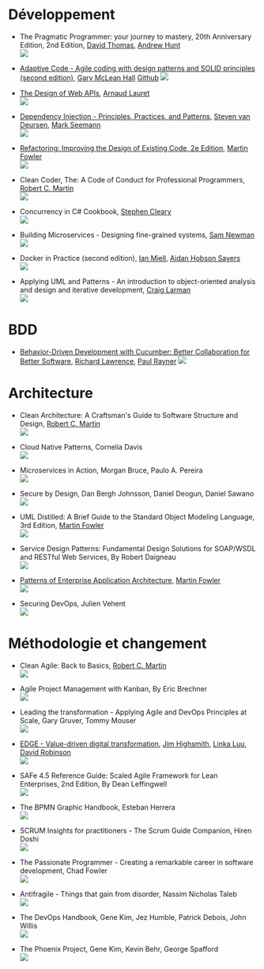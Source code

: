 # Développement
* The Pragmatic Programmer: your journey to mastery, 20th Anniversary Edition, 2nd Edition, [David Thomas](https://pragdave.me/), [Andrew Hunt](https://toolshed.com/)
</br>![](images/ThePragmaticProgrammer_s.jpg)

* [Adaptive Code - Agile coding with design patterns and SOLID principles (second edition)](https://www.microsoftpressstore.com/store/adaptive-code-agile-coding-with-design-patterns-and-9781509302581), [Gary McLean Hall](https://www.codementor.io/garymcleanhall)
[Github](https://github.com/garymcleanhall)
![](./images/AdaptiveCode_s.jpg)

* [The Design of Web APIs](https://www.manning.com/books/the-design-of-web-apis), [Arnaud Lauret](https://apihandyman.io/)
</br>![](images/Lauret-DWAPIs-HI_s.jpg)

* [Dependency Injection - Principles, Practices, and Patterns](https://www.manning.com/books/dependency-injection-principles-practices-patterns?query=Dependency), [Steven van Deursen](https://blogs.cuttingedge.it/steven/), [Mark Seemann](https://blog.ploeh.dk/)
</br>![](images/Seemann-DI-HI_s.jpg)

* [Refactoring: Improving the Design of Existing Code, 2e Edition](https://martinfowler.com/books/refactoring.html), [Martin Fowler](https://martinfowler.com/)
</br>![](images/Refactoring_s.jpg)

* Clean Coder, The: A Code of Conduct for Professional Programmers, [Robert C. Martin](http://cleancoder.com)
</br>![](images/CleanCoder_s.jpg)

* Concurrency in C# Cookbook, [Stephen Cleary](https://blog.stephencleary.com)
</br>![](images/ConcurrencyInCSharpCookbook_s.jpg)

* Building Microservices - Designing fine-grained systems, [Sam Newman](https://samnewman.io)
</br>![](images/BuildingMicroservices_s.jpg)

* Docker in Practice (second edition), [Ian Miell](https://zwischenzugs.com/), [Aidan Hobson Sayers](https://aidanhs.com/)
</br>![](images/Miell-DockerP-2ed-HI_s.jpg)

* Applying UML and Patterns - An introduction to object-oriented analysis and design and iterative development, [Craig Larman](http://www.craiglarman.com/wiki/index.php?title=Main_Page)
</br>![](images/ApplyingUmlAndPatterns_s.jpg)

# BDD
* [Behavior-Driven Development with Cucumber: Better Collaboration for Better Software](http://www.informit.com/store/behavior-driven-development-with-cucumber-better-collaboration-9780321772633), [Richard Lawrence](), [Paul Rayner]()
![](images/Behavior-DriverDevelopmentWithCucumber_s.jpg)

# Architecture
* Clean Architecture: A Craftsman's Guide to Software Structure and Design, [Robert C. Martin](http://cleancoder.com)
</br>![](images/CleanArchitecture_s.jpg)

* Cloud Native Patterns, Cornelia Davis
</br>![](images/Davis-CNP-HI_s.jpg)

* Microservices in Action, Morgan Bruce, Paulo A. Pereira
</br>![](images/Bruce-Microservices-HI_s.jpg)

* Secure by Design, Dan Bergh Johnsson, Daniel Deogun, Daniel Sawano
</br>![](images/Johnsson-SbyD-HI_s.jpg)

* UML Distilled: A Brief Guide to the Standard Object Modeling Language, 3rd Edition, [Martin Fowler](https://martinfowler.com/)
</br>![](images/UmlDistilled_s.jpg)

* Service Design Patterns: Fundamental Design Solutions for SOAP/WSDL and RESTful Web Services, By Robert Daigneau
</br>![](images/ServiceDesignPatterns_s.jpg)

* [Patterns of Enterprise Application Architecture](https://martinfowler.com/books/eaa.html), [Martin Fowler](https://martinfowler.com/)
</br>![](images/PatternsOfEnterpriseApplicationArchitecture_s.jpg)

* Securing DevOps, Julien Vehent
</br>![](images/Vehent-SDO-HI_s.jpg)

# Méthodologie et changement
* Clean Agile: Back to Basics, [Robert C. Martin](http://cleancoder.com)
</br>![](images/CleanAgile_s.jpg)

* Agile Project Management with Kanban, By Eric Brechner
</br>![](images/AgileProjectManagementWithKanban_s.jpg)

* Leading the transformation - Applying Agile and DevOps Principles at Scale, Gary Gruver, Tommy Mouser
</br>![](images/LeadingTheTransformation_s.jpg)

* [EDGE - Value-driven digital transformation](https://www.thoughtworks.com/books/edge), [Jim Highsmith](https://www.thoughtworks.com/profiles/jim-highsmith), [Linka Luu](https://www.thoughtworks.com/profiles/linda-luu), [David Robinson](https://www.thoughtworks.com/profiles/david-robinson)
</br>![](images/EdgeValueDrivenDigitalTransformation_s.jpg)

* SAFe 4.5 Reference Guide: Scaled Agile Framework for Lean Enterprises, 2nd Edition, By Dean Leffingwell
</br>![](images/Safe4.5ReferenceGuide_s.jpg)

* The BPMN Graphic Handbook, Esteban Herrera
</br>![](images/TheBpmnGraphicHandbook_s.jpg)

* SCRUM Insights for practitioners - The Scrum Guide Companion, Hiren Doshi
</br>![](images/ScrumInsightsForPractitioners_s.jpg)

* The Passionate Programmer - Creating a remarkable career in software development, Chad Fowler
</br>![](images/ThePassionateProgrammer_s.jpg)

* Antifragile - Things that gain from disorder, Nassim Nicholas Taleb
</br>![](images/Antifragile_s.jpg)

* The DevOps Handbook, Gene Kim, Jez Humble, Patrick Debois, John Willis
</br>![](images/TheDevOpsHandbook_s.jpg)

* The Phoenix Project, Gene Kim, Kevin Behr, George Spafford
</br>![](images/ThePhoenixProject_s.jpg)
